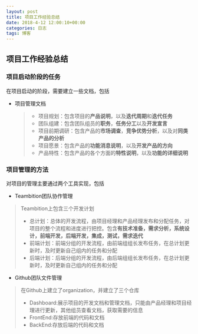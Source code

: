 ```yaml
---
layout: post
title: 项目工作经验总结
date: 2018-4-12 12:00:10+00:00
categories: 日志
tags: 博客
---
```


## 项目工作经验总结

### 项目启动阶段的任务
在项目启动的阶段，需要建立一些文档，包括
* 项目管理文档
    >- 项目规划：包含项目的**产品说明**，以及**迭代周期**和**迭代任务**
    >- 团队组建：包含团队组员的**职务**，**任务分工**以及**开发宣言**
    >- 项目前期调研：包含产品的**市场调查**，**竞争优势分析**，以及对**同类产品的分析**
    >- 项目愿景：包含产品的**功能消息说明**，以及**开发产品的方向**
    >- 产品特性：包含产品的各个方面的**特性说明**，以及**功能的详细说明**
### 项目管理的方法
对项目的管理主要通过两个工具实现，包括
* Teambition团队协作管理
> Teambition上包含三个开发计划
>- 总计划：总体的开发流程，由项目经理和产品经理发布和分配任务，对项目的整个流程和进度进行把控。包含**有技术准备，需求分析，系统设计，前端开发，后端开发，集成，测试，需求迭代**
>- 前端计划：前端分组的开发流程，由前端组组长发布任务，在总计划更新时，及时更新自己组内的任务和分配
>- 后端计划：后端分组的开发流程，由后端组组长发布任务，在总计划更新时，及时更新自己组内的任务和分配
* Github团队文件管理
> 在Github上建立了organization，并建立了三个仓库
>- Dashboard:展示项目的开发文档和管理文档，只能由产品经理和项目经理进行更新，其他组员查看文档，获取需要的信息
>- FrontEnd:存放前端的代码和文档
>- BackEnd:存放后端的代码和文档